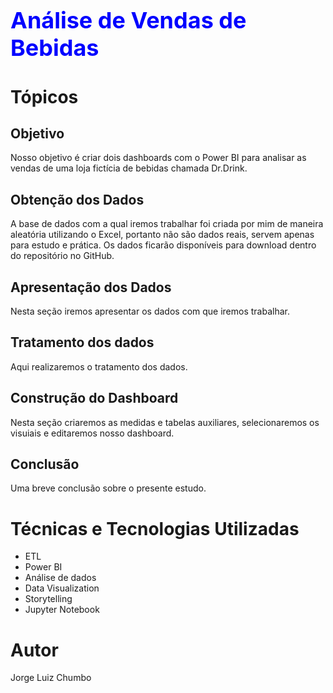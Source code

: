 <h1 style='color: blue; font-size: 36px; font-weight: bold;'>Análise de Vendas de Bebidas</h1>

# Tópicos
## Objetivo
Nosso objetivo é criar dois dashboards com o Power BI para analisar as vendas de uma loja fictícia de bebidas chamada Dr.Drink.

## Obtenção dos Dados
A base de dados com a qual iremos trabalhar foi criada por mim de maneira aleatória utilizando o Excel, portanto não são dados reais, servem apenas para estudo e prática. Os dados ficarão disponíveis para download dentro do repositório no GitHub.

## Apresentação dos Dados
Nesta seção iremos apresentar os dados com que iremos trabalhar.
## Tratamento dos dados
Aqui realizaremos o tratamento dos dados.
## Construção do Dashboard
Nesta seção criaremos as medidas e tabelas auxiliares, selecionaremos os visuiais e editaremos nosso dashboard.
## Conclusão
Uma breve conclusão sobre o presente estudo.

# Técnicas e Tecnologias Utilizadas
 - ETL
 - Power BI
 - Análise de dados
 - Data Visualization
 - Storytelling
 - Jupyter Notebook
 
# Autor
Jorge Luiz Chumbo
